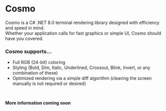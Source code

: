 # Cosmo

Cosmo is a C# .NET 8.0 terminal rendering library designed with efficiency and speed in mind.<br>
Whether your application calls for fast graphics or simple UI, Cosmo should have you covered.

### Cosmo supports...
- Full RGB (24-bit) coloring
- Styling (Bold, Dim, Italic, Underlined, Crossout, Blink, Invert, or any combination of these)
- Optimized rendering via a simple diff algorithm (clearing the screen manually is not required or desired)

<br>

**More information coming soon**
